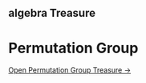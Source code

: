 algebra Treasure
---

# Permutation Group

[Open Permutation Group Treasure →](algebra/permutation_group.md)

